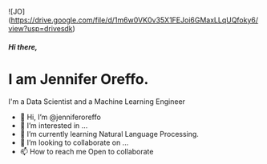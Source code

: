 ![JO] (https://drive.google.com/file/d/1m6w0VK0v35X1FEJoi6GMaxLLqUQfoky6/view?usp=drivesdk)


##### **Hi there,**


# **I am Jennifer Oreffo.**

 I'm a Data Scientist and a Machine Learning Engineer
- 👋 Hi, I’m @jenniferoreffo
- 👀 I’m interested in ...
- 🌱 I’m currently learning Natural Language Processing.
- 💞️ I’m looking to collaborate on ...
- 📫 How to reach me Open to collaborate

<!---
jenniferoreffo/jenniferoreffo is a ✨ special ✨ repository because its `README.md` (this file) appears on your GitHub profile.
You can click the Preview link to take a look at your changes.
--->
